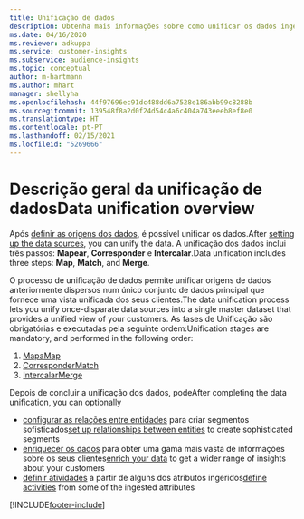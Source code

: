 ```yaml
---
title: Unificação de dados
description: Obtenha mais informações sobre como unificar os dados ingeridos.
ms.date: 04/16/2020
ms.reviewer: adkuppa
ms.service: customer-insights
ms.subservice: audience-insights
ms.topic: conceptual
author: m-hartmann
ms.author: mhart
manager: shellyha
ms.openlocfilehash: 44f97696ec91dc488dd6a7528e186abb99c8288b
ms.sourcegitcommit: 139548f8a2d0f24d54c4a6c404a743eeeb8ef8e0
ms.translationtype: HT
ms.contentlocale: pt-PT
ms.lasthandoff: 02/15/2021
ms.locfileid: "5269666"
---
```

# <a name="data-unification-overview"></a><span data-ttu-id="1daa4-103">Descrição geral da unificação de dados</span><span class="sxs-lookup"><span data-stu-id="1daa4-103">Data unification overview</span></span>

<span data-ttu-id="1daa4-104">Após [definir as origens dos dados](data-sources.md), é possível unificar os dados.</span><span class="sxs-lookup"><span data-stu-id="1daa4-104">After [setting up the data sources](data-sources.md), you can unify the data.</span></span> <span data-ttu-id="1daa4-105">A unificação dos dados inclui três passos: **Mapear**, **Corresponder** e **Intercalar**.</span><span class="sxs-lookup"><span data-stu-id="1daa4-105">Data unification includes three steps: **Map**, **Match**, and **Merge**.</span></span>

<span data-ttu-id="1daa4-106">O processo de unificação de dados permite unificar origens de dados anteriormente dispersos num único conjunto de dados principal que fornece uma vista unificada dos seus clientes.</span><span class="sxs-lookup"><span data-stu-id="1daa4-106">The data unification process lets you unify once-disparate data sources into a single master dataset that provides a unified view of your customers.</span></span> <span data-ttu-id="1daa4-107">As fases de Unificação são obrigatórias e executadas pela seguinte ordem:</span><span class="sxs-lookup"><span data-stu-id="1daa4-107">Unification stages are mandatory, and performed in the following order:</span></span>

1. [<span data-ttu-id="1daa4-108">Mapa</span><span class="sxs-lookup"><span data-stu-id="1daa4-108">Map</span></span>](map-entities.md)
2. [<span data-ttu-id="1daa4-109">Corresponder</span><span class="sxs-lookup"><span data-stu-id="1daa4-109">Match</span></span>](match-entities.md)
3. [<span data-ttu-id="1daa4-110">Intercalar</span><span class="sxs-lookup"><span data-stu-id="1daa4-110">Merge</span></span>](merge-entities.md)

<span data-ttu-id="1daa4-111">Depois de concluir a unificação dos dados, pode</span><span class="sxs-lookup"><span data-stu-id="1daa4-111">After completing the data unification, you can optionally</span></span>

- <span data-ttu-id="1daa4-112">[configurar as relações entre entidades](relationships.md) para criar segmentos sofisticados</span><span class="sxs-lookup"><span data-stu-id="1daa4-112">[set up relationships between entities](relationships.md) to create sophisticated segments</span></span>
- <span data-ttu-id="1daa4-113">[enriquecer os dados](enrichment-hub.md) para obter uma gama mais vasta de informações sobre os seus clientes</span><span class="sxs-lookup"><span data-stu-id="1daa4-113">[enrich your data](enrichment-hub.md) to get a wider range of insights about your customers</span></span>
- <span data-ttu-id="1daa4-114">[definir atividades](activities.md) a partir de alguns dos atributos ingeridos</span><span class="sxs-lookup"><span data-stu-id="1daa4-114">[define activities](activities.md) from some of the ingested attributes</span></span>


[!INCLUDE[footer-include](../includes/footer-banner.md)]